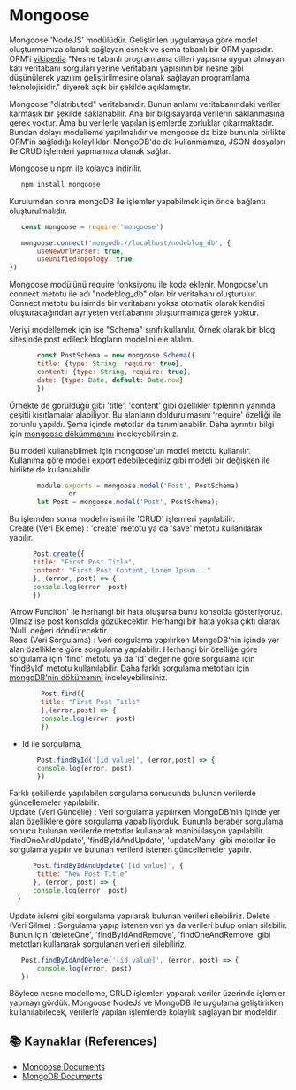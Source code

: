 # Mongoose

Mongoose 'NodeJS' modülüdür. Geliştirilen uygulamaya göre model oluşturmamıza olanak sağlayan esnek ve şema tabanlı bir ORM yapısıdır. ORM'i [vikipedia](https://tr.wikipedia.org/wiki/Nesne-%C4%B0li%C5%9Fkisel_E%C5%9Fleme) "Nesne tabanlı programlama dilleri yapısına uygun olmayan katı veritabanı sorguları yerine veritabanı yapısının bir nesne gibi düşünülerek yazılım geliştirilmesine olanak sağlayan programlama teknolojisidir." diyerek açık bir şekilde açıklamıştır.

Mongoose "distributed" veritabanıdır. Bunun anlamı veritabanındaki veriler karmaşık bir şekilde saklanabilir. Ana bir bilgisayarda verilerin saklanmasına gerek yoktur. Ama bu verilerle yapılan işlemlerde zorluklar çıkarmaktadır. Bundan dolayı modelleme yapılmalıdır ve mongoose da bize bununla birlikte ORM'in sağladığı kolaylıkları MongoDB'de de kullanmamıza, JSON dosyaları ile CRUD işlemleri yapmamıza olanak sağlar.

Mongoose'u npm ile kolayca indirilir.
 ``` bash
 	npm install mongoose
 ```
 Kurulumdan sonra mongoDB ile işlemler yapabilmek için önce bağlantı oluşturulmalıdır.
 ``` javascript
	const mongoose = require('mongoose')

	mongoose.connect('mongodb://localhost/nodeblog_db', {
	    useNewUrlParser: true,
	    useUnifiedTopology: true
})
 ```
 Mongoose modülünü require fonksiyonu ile koda eklenir. Mongoose'un connect metotu ile adı "nodeblog_db" olan bir veritabanı oluşturulur. Connect metotu bu isimde bir veritabanı yoksa otomatik olarak kendisi oluşturacağından ayriyeten veritabanını oluşturmamıza gerek yoktur.
 
 Veriyi modellemek için ise "Schema" sınıfı kullanılır. Örnek olarak bir blog sitesinde post edileck blogların modelini ele alalım.
 ```javascript
    	const PostSchema = new mongoose.Schema({
 		title: {type: String, require: true},
		content: {type: String, require: true},
		date: {type: Date, default: Date.now}
    	})
 ```
 Örnekte de görüldüğü gibi 'title', 'content' gibi özellikler tiplerinin yanında çeşitli kısıtlamalar alabiliyor. Bu alanların doldurulmasını 'require' özelliği ile zorunlu yapıldı. Şema içinde metotlar da tanımlanabilir. Daha ayrıntılı bilgi için [mongoose dökümmanını](https://mongoosejs.com/docs/guide.html#methods) inceleyebilirsiniz.
 
 Bu modeli kullanabilmek için mongoose'un model metotu kullanılır. Kullanıma göre modeli export edebileceğiniz gibi modeli bir değişken ile birlikte de kullanılabilir.
 ```javascript
    	module.exports = mongoose.model('Post', PostSchema)
				or
    	let Post = mongoose.model('Post', PostSchema);
 ```
 Bu işlemden sonra modelin ismi ile 'CRUD' işlemleri yapılabilir. </br>
 Create (Veri Ekleme) : 'create' metotu ya da 'save' metotu kullanılarak yapılır.</br>
  ``` javascript
      	Post.create({
		title: "First Post Title",
		content: "First Post Content, Lorem Ipsum..."
     	}, (error, post) => {
		console.log(error, post)
     	})
  ```
  'Arrow Funciton' ile herhangi bir hata oluşursa bunu konsolda gösteriyoruz. Olmaz ise post konsolda gözükecektir. Herhangi bir hata yoksa çıktı olarak 'Null' değeri döndürecektir. </br>
  Read (Veri Sorgulama) : Veri sorgulama yapılırken MongoDB'nin içinde yer alan özelliklere göre sorgulama yapılabilir. Herhangi bir özelliğe göre sorgulama için 'find' metotu ya da 'id' değerine göre sorgulama için 'findById' metotu kullanılabilir. Daha farklı sorgulama metotları için [mongoDB'nin dökümanını](https://docs.mongodb.com/manual/reference/method/js-collection/) inceleyebilirsiniz. </br>
``` javascript
    	Post.find({
		title: "First Post Title"
    	},(error,post) => {
		console.log(error, post)
    	})
 ```
 - Id ile sorgulama, </br>
  
 ``` javascript
     	Post.findById('[id value]', (error,post) => {
		console.log(error, post)
     	})
 ```
  Farklı şekillerde yapılabilen sorgulama sonucunda bulunan verilerde güncellemeler yapılabilir.</br>
  Update (Veri Güncelle) : Veri sorgulama yapılırken MongoDB'nin içinde yer alan özelliklere göre sorgulama yapabiliyorduk. Bununla beraber sorgulama sonucu bulunan verilerde metotlar kullanarak manipülasyon yapılabilir. 'findOneAndUpdate', 'findByIdAndUpdate', 'updateMany' gibi metotlar ile sorgulama yapılır ve bulunan verilerd istenen güncellemeler yapılır. </br>
  ``` javascript
      	Post.findByIdAndUpdate('[id value]', {
		 title: "New Post Title"
      	}, (error, post) => {
		console.log(error, post)
	}
 ```
  Update işlemi gibi sorgulama yapılarak bulunan verileri silebiliriz.
  Delete (Veri Silme) : Sorgulama yapıp istenen veri ya da verileri bulup onları silebilir. Bunun için 'deleteOne', 'findByIdAndRemove', 'findOneAndRemove' gibi metotları kullanarak sorgulanan verileri silebiliriz. </br>
 ``` javascript
	Post.findByIdAndDelete('[id value]', (error, post) => {
		console.log(error, post)
	})
 ```
 Böylece nesne modelleme, CRUD işlemleri yaparak veriler üzerinde işlemler yapmayı gördük. Mongoose NodeJs ve MongoDB ile uygulama geliştirirken kullanılabilecek, verilerle yapılan işlemlerde kolaylık sağlayan bir modeldir.  </br>
 
  ## :books: Kaynaklar (References)
 - [Mongoose Documents](https://mongoosejs.com/docs/guide.html)
 - [MongoDB Documents](https://docs.mongodb.com/manual/crud/)
